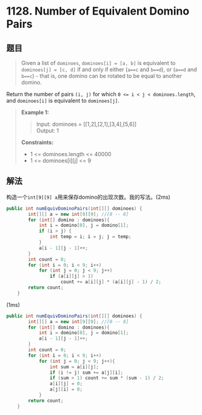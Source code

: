 # 1128. Number of Equivalent Domino Pairs

## 题目

>Given a list of `dominoes`, `dominoes[i] = [a, b]` is equivalent to `dominoes[j] = [c, d]` if and only if either (`a==c` and `b==d`), or (`a==d` and `b==c`) - that is, one domino can be rotated to be equal to another domino.
>
Return the number of pairs `(i, j)` for which `0 <= i < j < dominoes.length`, and `dominoes[i]` is equivalent to `dominoes[j]`.
>
>**Example 1:**
>
>>Input: dominoes = [[1,2],[2,1],[3,4],[5,6]]  
>>Output: 1
>
>**Constraints:**
>
> - 1 <= dominoes.length <= 40000
> - 1 <= dominoes[i][j] <= 9

## 解法

构造一个`int[9][9] a`用来保存domino的出现次数。我的写法。(2ms)

```java
public int numEquivDominoPairs(int[][] dominoes) {
        int[][] a = new int[9][9]; //[0 -- 8]
        for (int[] domino : dominoes){
            int i = domino[0], j = domino[1];
            if (i > j) {
                int temp = i; i = j; j = temp;
            }
            a[i - 1][j - 1]++;
        }
        int count = 0;
        for (int i = 0; i < 9; i++)
            for (int j = 0; j < 9; j++)
                if (a[i][j] > 1)
                    count += a[i][j] * (a[i][j] - 1) / 2;
        return count;
    }
```

(1ms)

```java
public int numEquivDominoPairs(int[][] dominoes) {
        int[][] a = new int[9][9]; //[0 -- 8]
        for (int[] domino : dominoes){
            int i = domino[0], j = domino[1];
            a[i - 1][j - 1]++;
        }
        int count = 0;
        for (int i = 0; i < 9; i++)
            for (int j = 0; j < 9; j++){
                int sum = a[i][j];
                if (i != j) sum += a[j][i];
                if (sum > 1) count += sum * (sum - 1) / 2;
                a[i][j] = 0;
                a[j][i] = 0;
            }
        return count;
    }
```
